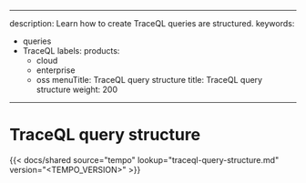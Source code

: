 -----

description: Learn how to create TraceQL queries are structured.
keywords:

- queries
- TraceQL
  labels:
  products:
  - cloud
  - enterprise
  - oss
    menuTitle: TraceQL query structure
    title: TraceQL query structure
    weight: 200

-----

# TraceQL query structure

{{\< docs/shared source="tempo" lookup="traceql-query-structure.md" version="\<TEMPO\_VERSION\>" \>}}
